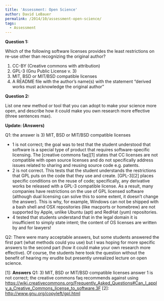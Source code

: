 ```yaml
---
title: 'Assessment: Open Science'
author: David LeBauer
permalink: /2014/10/assessment-open-science/
tags:
  - Assessment
---
```

**Question 1:**

Which of the following software licenses provides the least restrictions on re-use other than recognizing the original author?

1.  CC-BY (Creative commons with attribution)
2.  GPL-3 (Gnu Public License v. 3)
3.  MIT, BSD or MIT/BSD compatible licenses
4.  A README file with the author&#8217;s name(s) with the statement &#8220;derived works must acknowledge the original author&#8221;

**Question 2:**

List one new method or tool that you can adopt to make your science more open, and describe how it could make you own research more effective (three sentences max).

**Update: (Answers)**

Q1: the answer is 3) MIT, BSD or MIT/BSD compatible licenses

*   1 is not correct; the goal was to test that the student understood that software is a special type of product that requires software-specific licensing. The [creative commons faq][1] states that CC licenses are not compatible with open source licenses and do not specifically address issues related to sharing and reusing source code e.g. patents.
*   2 is not correct. This tests that the student understands the restrictions that GPL puts on the code that they use and create. [GPL-3][2] places specific conditions on the reuse of code; specifically, any derivative works be released with a GPL-3 compatible license. As a result, many companies have restrictions on the use of GPL licensed software (although dual licensing can solve this to some extent, it doesn&#8217;t change the answer). This is why, for example, Windows can not be shipped with a bash shell and OSX repositories (like macports or homebrew) are not supported by Apple, unlike Ubuntu (apt) and RedHat (yum) repositories.
*   4 tested that students understand that in the legal domain it is insufficient to simply state intent; the content of OS licenses are written by and for lawyers!

Q2: There were many acceptable answers, but some students answered the first part (what methods could you use) but I was hoping for more specific answers to the second part (how it could make your own research more effective). Of course, the students here took the question without the benefit of hearing my erudite but presently unrealized lecture on open science.

 [1]: <b>Answers</b>  Q1: 3) MIT, BSD or MIT/BSD compatible licenses answer 1 is not correct; the creative commons faq recommends against using  https://wiki.creativecommons.org/Frequently_Asked_Questions#Can_I_apply_a_Creative_Commons_license_to_software.3F
 [2]: http://www.gnu.org/copyleft/gpl.html
